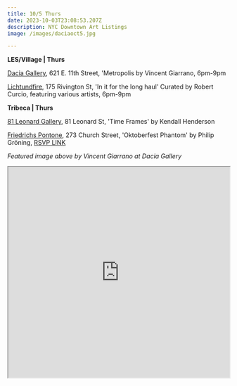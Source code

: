 ```yaml
---
title: 10/5 Thurs
date: 2023-10-03T23:08:53.207Z
description: NYC Downtown Art Listings
image: /images/daciaoct5.jpg

---
```

**L﻿ES/Village | Thurs**

[Dacia Gallery](http://www.daciagallery.com/), 621 E. 11th Street, 'Metropolis by Vincent Giarrano, 6pm-9pm

[Lichtundfire](https://www.lichtundfire.com/), 175 Rivington St, 'In it for the long haul' Curated by Robert Curcio, featuring various artists, 6pm-9pm

**T﻿ribeca | Thurs**

[81 Leonard Gallery](https://81leonardgallery.com/kendall-henderson-time-frames/), 81 Leonard St, 'Time Frames' by Kendall Henderson

[Friedrichs Pontone](https://www.friedrichspontone.com/), 273 Church Street, 'Oktoberfest Phantom' by Philip Gröning, [RSVP LINK](https://visitfriedrichspontone.as.me/oktoberfestphantom)

*F﻿eatured image above by Vincent Giarrano at Dacia Gallery*

<iframe src="https://www.google.com/maps/d/u/1/embed?mid=1NKaehAcMU4PoYgLfMTOYtaEPJoFLa2Y&ehbc=2E312F" width="100%" height="480"></iframe>